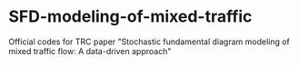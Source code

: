# SFD-modeling-of-mixed-traffic
Official codes for TRC paper "Stochastic fundamental diagram modeling of mixed traffic flow: A data-driven approach"
